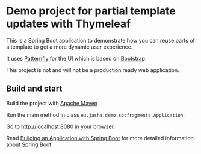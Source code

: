 # Demo project for partial template updates with Thymeleaf

This is a Spring Boot application to demonstrate how you can reuse parts of a template to get a more dynamic user
experience. 

It uses [Patternfly](https://www.patternfly.org/) for the UI which is based on [Bootstrap](https://getbootstrap.com/).

This project is not and will not be a production ready web application.

## Build and start

Build the project with [Apache Maven](https://maven.apache.org)

Run the main method in class `eu.jasha.demo.sbtfragments.Application`.

Go to [http://localhost:8080](http://localhost:8080) in your browser.

Read [Building an Application with Spring Boot](https://spring.io/guides/gs/spring-boot/) for more detailed information
about Spring Boot.